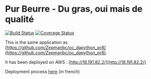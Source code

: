 # Pur Beurre - Du gras, oui mais de qualité

[![Build Status](https://travis-ci.org/Zepmanbc/oc_dapython_pr10.svg?branch=master)](https://travis-ci.org/Zepmanbc/oc_dapython_pr10)
[![Coverage Status](https://coveralls.io/repos/github/Zepmanbc/oc_dapython_pr10/badge.svg)](https://coveralls.io/github/Zepmanbc/oc_dapython_pr10)

This is the same application as [https://github.com/Zepmanbc/oc_dapython_pr8](https://github.com/Zepmanbc/oc_dapython_pr8).

It has been deployed on AWS : [http://18.191.82.2/](http://18.191.82.2/)

Deployment process [here](https://github.com/Zepmanbc/oc_dapython_pr10/blob/master/doc/demarche.md) (in french)